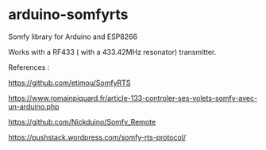 # arduino-somfyrts
Somfy library for Arduino and ESP8266

Works with a RF433 ( with a 433.42MHz resonator) transmitter.

References :

https://github.com/etimou/SomfyRTS

https://www.romainpiquard.fr/article-133-controler-ses-volets-somfy-avec-un-arduino.php

https://github.com/Nickduino/Somfy_Remote

https://pushstack.wordpress.com/somfy-rts-protocol/
